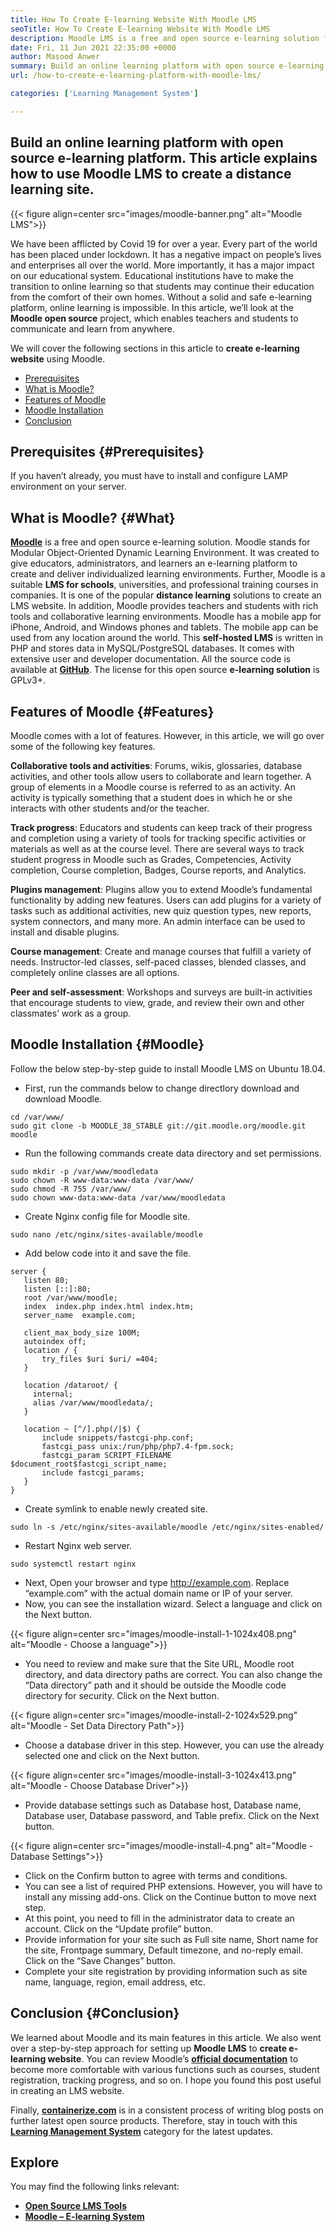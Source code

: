 ```yaml
---
title: How To Create E-learning Website With Moodle LMS
seoTitle: How To Create E-learning Website With Moodle LMS
description: Moodle LMS is a free and open source e-learning solution for creating an online learning platform. Check out the guide to familiarize yourself with it.
date: Fri, 11 Jun 2021 22:35:00 +0000
author: Masood Anwer
summary: Build an online learning platform with open source e-learning platform. This article explains how to use Moodle LMS to create a distance learning site.
url: /how-to-create-e-learning-platform-with-moodle-lms/

categories: ['Learning Management System']

---
```

## Build an online learning platform with open source e-learning platform. This article explains how to use Moodle LMS to create a distance learning site.

{{< figure align=center src="images/moodle-banner.png" alt="Moodle LMS">}}  

We have been afflicted by Covid 19 for over a year. Every part of the world has been placed under lockdown. It has a negative impact on people’s lives and enterprises all over the world. More importantly, it has a major impact on our educational system. Educational institutions have to make the transition to online learning so that students may continue their education from the comfort of their own homes. Without a solid and safe e-learning platform, online learning is impossible. In this article, we’ll look at the **Moodle open source** project, which enables teachers and students to communicate and learn from anywhere.

We will cover the following sections in this article to **create e-learning website** using Moodle.

  * [Prerequisites][1]
  * [What is Moodle?][2]
  * [Features of Moodle][3]
  * [Moodle Installation][4]
  * [Conclusion][5]

## Prerequisites {#Prerequisites}

If you haven’t already, you must have to install and configure LAMP environment on your server.

## What is Moodle? {#What}

[**Moodle**][6] is a free and open source e-learning solution. Moodle stands for Modular Object-Oriented Dynamic Learning Environment. It was created to give educators, administrators, and learners an e-learning platform to create and deliver individualized learning environments. Further, Moodle is a suitable **LMS for schools**, universities, and professional training courses in companies. It is one of the popular **distance learning** solutions to create an LMS website. In addition, Moodle provides teachers and students with rich tools and collaborative learning environments. Moodle has a mobile app for iPhone, Android, and Windows phones and tablets. The mobile app can be used from any location around the world. This **self-hosted LMS** is written in PHP and stores data in MySQL/PostgreSQL databases. It comes with extensive user and developer documentation. All the source code is available at [**GitHub**][7]. The license for this open source **e-learning solution** is GPLv3+.

## Features of Moodle {#Features}

Moodle comes with a lot of features. However, in this article, we will go over some of the following key features.

**Collaborative tools and activities**: Forums, wikis, glossaries, database activities, and other tools allow users to collaborate and learn together. A group of elements in a Moodle course is referred to as an activity. An activity is typically something that a student does in which he or she interacts with other students and/or the teacher.

**Track progress**: Educators and students can keep track of their progress and completion using a variety of tools for tracking specific activities or materials as well as at the course level. There are several ways to track student progress in Moodle such as Grades, Competencies, Activity completion, Course completion, Badges, Course reports, and Analytics.

**Plugins management**: Plugins allow you to extend Moodle’s fundamental functionality by adding new features. Users can add plugins for a variety of tasks such as additional activities, new quiz question types, new reports, system connectors, and many more. An admin interface can be used to install and disable plugins.

**Course management**: Create and manage courses that fulfill a variety of needs. Instructor-led classes, self-paced classes, blended classes, and completely online classes are all options.

**Peer and self-assessment**: Workshops and surveys are built-in activities that encourage students to view, grade, and review their own and other classmates’ work as a group.

## Moodle Installation {#Moodle}

Follow the below step-by-step guide to install Moodle LMS on Ubuntu 18.04.

  * First, run the commands below to change directlory download and download Moodle.


```
cd /var/www/
sudo git clone -b MOODLE_38_STABLE git://git.moodle.org/moodle.git moodle
```


  * Run the following commands create data directory and set permissions.


```
sudo mkdir -p /var/www/moodledata
sudo chown -R www-data:www-data /var/www/
sudo chmod -R 755 /var/www/
sudo chown www-data:www-data /var/www/moodledata
```


  * Create Nginx config file for Moodle site.


```
sudo nano /etc/nginx/sites-available/moodle
```


  * Add below code into it and save the file.


```
server {
   listen 80;
   listen [::]:80;
   root /var/www/moodle;
   index  index.php index.html index.htm;
   server_name  example.com;

   client_max_body_size 100M;
   autoindex off;
   location / {
       try_files $uri $uri/ =404;
   }

   location /dataroot/ {
     internal;
     alias /var/www/moodledata/;
   }

   location ~ [^/].php(/|$) {
       include snippets/fastcgi-php.conf;
       fastcgi_pass unix:/run/php/php7.4-fpm.sock;
       fastcgi_param SCRIPT_FILENAME $document_root$fastcgi_script_name;
       include fastcgi_params;
   }
}
```


  * Create symlink to enable newly created site.


```
sudo ln -s /etc/nginx/sites-available/moodle /etc/nginx/sites-enabled/
```


  * Restart Nginx web server.


```
sudo systemctl restart nginx
```


  * Next, Open your browser and type http://example.com. Replace “example.com” with the actual domain name or IP of your server.
  * Now, you can see the installation wizard. Select a language and click on the Next button.

{{< figure align=center src="images/moodle-install-1-1024x408.png" alt="Moodle - Choose a language">}}  

  * You need to review and make sure that the Site URL, Moodle root directory, and data directory paths are correct. You can also change the “Data directory” path and it should be outside the Moodle code directory for security. Click on the Next button.

{{< figure align=center src="images/moodle-install-2-1024x529.png" alt="Moodle - Set Data Directory Path">}}  

  * Choose a database driver in this step. However, you can use the already selected one and click on the Next button.

{{< figure align=center src="images/moodle-install-3-1024x413.png" alt="Moodle - Choose Database Driver">}}  

  * Provide database settings such as Database host, Database name, Database user, Database password, and Table prefix. Click on the Next button.

{{< figure align=center src="images/moodle-install-4.png" alt="Moodle - Database Settings">}}  

  * Click on the Confirm button to agree with terms and conditions.
  * You can see a list of required PHP extensions. However, you will have to install any missing add-ons. Click on the Continue button to move next step.
  * At this point, you need to fill in the administrator data to create an account. Click on the “Update profile” button.
  * Provide information for your site such as Full site name, Short name for the site, Frontpage summary, Default timezone, and no-reply email. Click on the “Save Changes” button.
  * Complete your site registration by providing information such as site name, language, region, email address, etc.

## Conclusion {#Conclusion}

We learned about Moodle and its main features in this article. We also went over a step-by-step approach for setting up **Moodle LMS** to **create e-learning website**. You can review Moodle’s [**official documentation**][8] to become more comfortable with various functions such as courses, student registration, tracking progress, and so on. I hope you found this post useful in creating an LMS website.

Finally, [**containerize.com**][9] is in a consistent process of writing blog posts on further latest open source products. Therefore, stay in touch with this [**Learning Management System**][10] category for the latest updates.

## Explore

You may find the following links relevant:

  * [**Open Source LMS Tools**][11]
  * [**Moodle – E-learning System**][12]

 [1]: #Prerequisites
 [2]: #What
 [3]: #Features
 [4]: #Moodle
 [5]: #Conclusion
 [6]: https://moodle.org/
 [7]: https://github.com/moodle/moodle
 [8]: https://docs.moodle.org/
 [9]: https://containerize.com
 [10]: https://blog.containerize.com/category/learning-management-system/
 [11]: https://products.containerize.com/lms/
 [12]: https://products.containerize.com/lms/moodle/